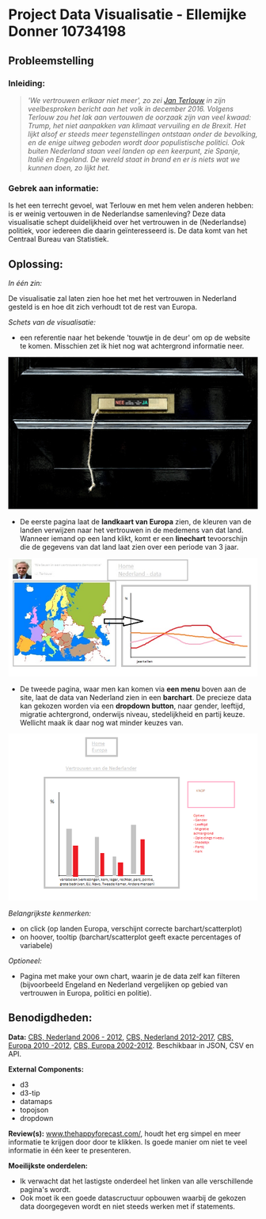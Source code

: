 # Project Data Visualisatie - Ellemijke Donner 10734198

## Probleemstelling

 ### Inleiding:

>*'We vertrouwen erlkaar niet meer', zo zei [Jan Terlouw](https://nos.nl/video/2146366-de-toespraak-van-jan-terlouw-bij-dwdd.html) in zijn veelbesproken bericht aan het volk in december 2016. Volgens Terlouw zou het lak aan vertouwen de oorzaak zijn van veel kwaad: Trump, het niet aanpakken van klimaat vervuiling en de Brexit. Het lijkt alsof er steeds meer tegenstellingen ontstaan onder de bevolking, en de enige uitweg geboden wordt door populistische politici. Ook buiten Nederland staan veel landen op een keerpunt, zie Spanje, Italië en Engeland. De wereld staat in brand en er is niets wat we kunnen doen, zo lijkt het.*

### Gebrek aan informatie:

Is het een terrecht gevoel, wat Terlouw en met hem velen anderen hebben: is er weinig vertouwen in de Nederlandse samenleving? Deze data visualisatie schept duidelijkheid over het vertrouwen in de (Nederlandse) politiek, voor iedereen die daarin geïnteresseerd is. De data komt van het Centraal Bureau van Statistiek.

## Oplossing:

*In één zin:*

De visualisatie zal laten zien hoe het met het vertrouwen in Nederland gesteld is en hoe dit zich verhoudt tot de rest van Europa. 

*Schets van de visualisatie:*

- een referentie naar het bekende 'touwtje in de deur' om op de website te komen. Misschien zet ik hiet nog wat achtergrond informatie neer. 

![Startpagina](docs/pagina1.jpg)

- De eerste pagina laat de **landkaart van Europa** zien, de kleuren van de landen verwijzen naar het vertrouwen in de medemens van dat land. Wanneer iemand op een land klikt, komt er een **linechart** tevoorschijn die de gegevens van dat land laat zien over een periode van 3 jaar.


![Pagina 1](docs/pagina2.jpg)

- De tweede pagina, waar men kan komen via **een menu** boven aan de site, laat de data van Nederland zien in een **barchart**. De precieze data kan gekozen worden via een **dropdown button**, naar gender, leeftijd, migratie achtergrond, onderwijs niveau, stedelijkheid en partij keuze. Wellicht maak ik daar nog wat minder keuzes van. 

![Pagina 2](docs/pagina3.png)

*Belangrijkste kenmerken:*
 - on click (op landen Europa, verschijnt correcte barchart/scatterplot)
 - on hoover, tooltip (barchart/scatterplot geeft exacte percentages of variabele)

*Optioneel:*

- Pagina met make your own chart, waarin je de data zelf kan filteren (bijvoorbeeld Engeland en Nederland vergelijken op gebied van vertrouwen in Europa, politici en politie). 

## Benodigdheden:

**Data:** 
[CBS, Nederland 2006 - 2012](https://opendata.cbs.nl/statline/#/CBS/nl/dataset/71719NED/table?dl=8CA2), [CBS, Nederland 2012-2017](http://statline.cbs.nl/Statweb/publication/?VW=T&DM=SLNL&PA=82378ned), [CBS, Europa 2010 -2012](https://opendata.cbs.nl/statline/#/CBS/nl/dataset/80518NED/table?ts=1528103408258), [CBS, Europa 2002-2012](http://statline.cbs.nl/StatWeb/publication/?VW=T&DM=SLNL&PA=80518ned&D1=0-7&D2=0&D3=a&D4=a&HD=100816-1530&HDR=T&STB=G1,G2,G3). Beschikbaar in JSON, CSV en API. 

**External Components:**
   - d3
   - d3-tip
   - datamaps
   - topojson
   - dropdown

**Review(s):** 
www.thehappyforecast.com/, houdt het erg simpel en meer informatie te krijgen door door te klikken. Is goede manier om niet te veel informatie in één keer te presenteren. 
 
**Moeilijkste onderdelen:**
 - Ik verwacht dat het lastigste onderdeel het linken van alle verschillende pagina's wordt. 
 - Ook moet ik een goede datascructuur opbouwen waarbij de gekozen data doorgegeven wordt en niet steeds werken met if statements. 
 

